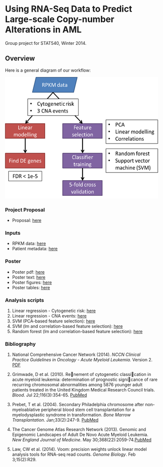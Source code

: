 Using RNA-Seq Data to Predict Large-scale Copy-number Alterations in AML
========================================================================

Group project for STAT540, Winter 2014.

Overview
--------
Here is a general diagram of our workflow:  

<img src="proposal-method-workflow.png" height=400>

### Project Proposal
* Proposal: [here](https://github.com/rdocking/stat540-group-project-aml-cnv/blob/master/Proposal.md)

### Inputs
* RPKM data: [here](https://github.com/rdocking/stat540-group-project-aml-cnv/blob/master/data/aml.rnaseq.gaf2.0_rpkm_cleaned.txt)
* Patient metadata: [here](https://github.com/rdocking/stat540-group-project-aml-cnv/blob/master/data/experimental_design_cleaned.txt)

### Poster
* Poster pdf: [here](https://github.com/rdocking/stat540-group-project-aml-cnv/blob/master/poster/STAT540_AML_poster_FINAL.pdf)
* Poster text: [here](https://github.com/rdocking/stat540-group-project-aml-cnv/blob/master/poster/PosterText.md)
* Poster figures: [here](https://github.com/rdocking/stat540-group-project-aml-cnv/tree/master/poster/images)
* Poster tables: [here](https://github.com/rdocking/stat540-group-project-aml-cnv/tree/master/poster/tables)

### Analysis scripts
1. Linear regression - Cytogenetic risk: [here](https://github.com/rdocking/stat540-group-project-aml-cnv/blob/master/code/diff_expr_rna_seq_rpkm.md)
2. Linear regression - CNA events: [here](https://github.com/rdocking/stat540-group-project-aml-cnv/blob/master/code/Bayly_rna_seq_diff_exp_analysis.md)
3. SVM (PCA-based feature selection): [here](https://github.com/rdocking/stat540-group-project-aml-cnv/blob/master/code/pca_exploratory)
4. SVM (lm and correlation-based feature selection): [here](https://github.com/rdocking/stat540-group-project-aml-cnv/blob/master/code/svm_exploratory)
5. Random forest (lm and correlation-based feature selection): [here](https://github.com/rdocking/stat540-group-project-aml-cnv/blob/master/code/rf_exploratory)


### Bibliography
1. National Comprehensive Cancer Network (2014). *NCCN Clinical Practice Guidelines in Oncology - Acute Myeloid Leukemia.* Version 2. [PDF](https://github.com/rdocking/stat540-group-project-aml-cnv/blob/master/references/NCCN_AML_V2_2014.pdf)

2. Grimwade, D et al. (2010). Renement of cytogenetic classication in acute myeloid leukemia: determination of prognostic signicance of rare recurring chromosomal abnormalities among 5876 younger adult patients treated in the United Kingdom Medical Research Council trials. *Blood*. Jul 22;116(3):354-65. [PubMed](http://www.ncbi.nlm.nih.gov/pubmed/20385793)

3. Prebet, T et al. (2004). Secondary Philadelphia chromosome after non-myeloablative peripheral blood stem cell transplantation for a myelodysplastic syndrome in transformation. *Bone Marrow Transplantation*. Jan;33(2):247-9. [PubMed](http://www.ncbi.nlm.nih.gov/pubmed/14716291)

4. The Cancer Genome Atlas Research Network (2013). Genomic and Epigenomic Landscapes of Adult De Novo Acute Myeloid Leukemia. *New England Journal of Medicine*. May 30;368(22):2059-74.[PubMed](http://www.ncbi.nlm.nih.gov/pubmed/23634996)

5. Law, CW et al. (2014). Voom: precision weights unlock linear model analysis tools for RNA-seq read counts. *Genome Biology*. Feb 3;15(2):R29.
